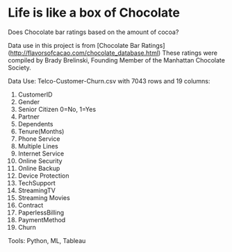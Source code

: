 # Life is like a box of Chocolate

Does Chocolate bar ratings based on the amount of cocoa?

Data use in this project is from [Chocolate Bar Ratings] (http://flavorsofcacao.com/chocolate_database.html) These ratings were compiled by Brady Brelinski, Founding Member of the Manhattan Chocolate Society.

Data Use:
Telco-Customer-Churn.csv with 7043 rows and 19 columns:
1. CustomerID
2. Gender
3. Senior Citizen 0=No, 1=Yes
4. Partner
5. Dependents
6. Tenure(Months)
7. Phone Service
8. Multiple Lines
9. Internet Service
10. Online Security
11. Online Backup
12. Device Protection
13. TechSupport
14. StreamingTV
15. Streaming Movies
16. Contract
17. PaperlessBilling
18. PaymentMethod
19. Churn


Tools: Python, ML, Tableau

